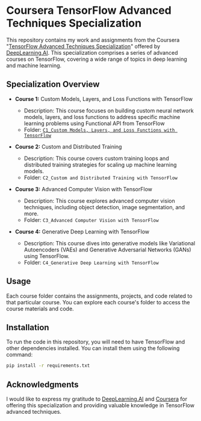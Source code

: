 
# Coursera TensorFlow Advanced Techniques Specialization

<!---![Course Logo](course_logo.png) --->

This repository contains my work and assignments from the Coursera "[TensorFlow Advanced Techniques Specialization](https://www.coursera.org/specializations/tensorflow-advanced-techniques)" offered by [DeepLearning.AI](https://deeplearning.ai). This specialization comprises a series of advanced courses on TensorFlow, covering a wide range of topics in deep learning and machine learning.

## Specialization Overview

- **Course 1:** Custom Models, Layers, and Loss Functions with TensorFlow
  - Description: This course focuses on building custom neural network models, layers, and loss functions to address specific machine learning problems using Functional API from TensorFlow
  - Folder: [`C1_Custom Models, Layers, and Loss Functions with TensorFlow`](https://github.com/dween46/coursera-TensorFlow-Advanced-Techniques-Specialization/tree/main/C1_Custom%20Models%2C%20Layers%2C%20and%20Loss%20Functions%20with%20TensorFlow)

- **Course 2:** Custom and Distributed Training
  - Description: This course covers custom training loops and distributed training strategies for scaling up machine learning models.
  - Folder: `C2_Custom and Distributed Training with TensorFlow`

- **Course 3:** Advanced Computer Vision with TensorFlow
  - Description: This course explores advanced computer vision techniques, including object detection, image segmentation, and more.
  - Folder: `C3_Advanced Computer Vision with TensorFlow`

- **Course 4:** Generative Deep Learning with TensorFlow
  - Description: This course dives into generative models like Variational Autoencoders (VAEs) and Generative Adversarial Networks (GANs) using TensorFlow.
  - Folder: `C4_Generative Deep Learning with TensorFlow`

## Usage

Each course folder contains the assignments, projects, and code related to that particular course. You can explore each course's folder to access the course materials and code.

## Installation

To run the code in this repository, you will need to have TensorFlow and other dependencies installed. You can install them using the following command:

```bash
pip install -r requirements.txt
```

## Acknowledgments

I would like to express my gratitude to [DeepLearning.AI](https://deeplearning.ai) and [Coursera](https://www.coursera.org/) for offering this specialization and providing valuable knowledge in TensorFlow advanced techniques.

